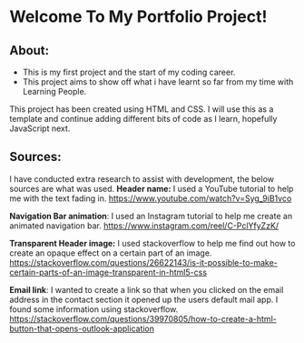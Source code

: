Welcome To My Portfolio Project!
================================

About:
------
* This is my first project and the start of my coding career. 
* This project aims to show off what i have learnt so far from my time with Learning People. 

This project has been created using HTML and CSS. I will use this as a template and continue adding different bits of code as I learn, hopefully JavaScript next.

Sources:
--------
I have conducted extra research to assist with development, the below sources are what was used.
**Header name:** I used a YouTube tutorial to help me with the text fading in. https://www.youtube.com/watch?v=Syg_9iB1vco

**Navigation Bar animation**: I used an Instagram tutorial to help me create an animated navigation bar. https://www.instagram.com/reel/C-PclYfyZzK/ 

**Transparent Header image:** I used stackoverflow to help me find out how to create an opaque effect on a certain part of an image. https://stackoverflow.com/questions/26622143/is-it-possible-to-make-certain-parts-of-an-image-transparent-in-html5-css

**Email link**: I wanted to create a link so that when you clicked on the email address in the contact section it opened up the users default mail app. I found some information using stackoverflow. https://stackoverflow.com/questions/39970805/how-to-create-a-html-button-that-opens-outlook-application
